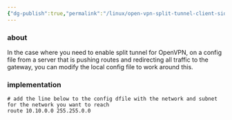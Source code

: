```yaml
---
{"dg-publish":true,"permalink":"/linux/open-vpn-split-tunnel-client-side/","tags":["public","vpn"],"noteIcon":"1","created":"2023-08-15T14:20:47.000+02:00","updated":"2024-02-23T14:30:12.000+01:00"}
---
```




### about
In the case where you need to enable split tunnel for OpenVPN, on a config file from a server that is pushing routes and redirecting all traffic to the gateway, you can modify the local config file to work around this.

### implementation


```
# add the line below to the config dfile with the network and subnet for the network you want to reach
route 10.10.0.0 255.255.0.0

```
